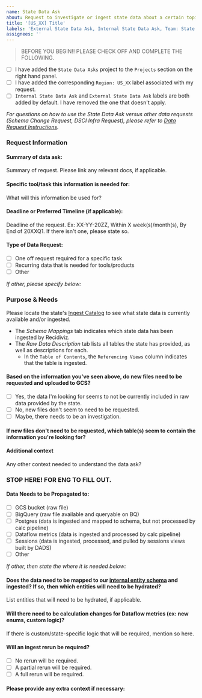 ```yaml
---
name: State Data Ask
about: Request to investigate or ingest state data about a certain topic.
title: '[US_XX] Title'
labels: 'External State Data Ask, Internal State Data Ask, Team: State Pod'
assignees: ''
---
```

> BEFORE YOU BEGIN!! PLEASE CHECK OFF AND COMPLETE THE FOLLOWING.
- [ ] I have added the `State Data Asks` project to the `Projects` section on the right hand panel.
- [ ] I have added the corresponding `Region: US_XX` label associated with my request.
- [ ] `Internal State Data Ask` and `External State Data Ask` labels are both added by default. I have removed the one that doesn't apply.

_For questions on how to use the State Data Ask versus other data requests (Schema Change Request, DSCI Infra Request), please refer to [Data Request Instructions](https://docs.google.com/document/d/1WhBI9Sb5P9dFu8iTpqbca-hjJP31kM-XAQXwc3lQeDU/edit#)._

### Request Information				
#### Summary of data ask:
Summary of request. Please link any relevant docs, if applicable.

#### Specific tool/task this information is needed for:
What will this information be used for?

#### Deadline or Preferred Timeline (if applicable):
Deadline of the request. Ex: XX-YY-20ZZ, Within X week(s)/month(s), By End of 20XXQ1. If there isn't one, please state so.

#### Type of Data Request:
- [ ] One off request required for a specific task
- [ ] Recurring data that is needed for tools/products
- [ ] Other

*If other, please specify below:*

### Purpose & Needs
Please locate the state's [Ingest Catalog](https://app.gitbook.com/@recidiviz/s/recidiviz/) to see what state data is currently available and/or ingested.
- The _Schema Mappings_ tab indicates which state data has been ingested by Recidiviz.
- The _Raw Data Description_ tab lists all tables the state has provided, as well as descriptions for each.
    - In the `Table of Contents`, the `Referencing Views` column indicates that the table is ingested.

#### Based on the information you've seen above, do new files need to be requested and uploaded to GCS?
- [ ] Yes, the data I'm looking for seems to not be currently included in raw data provided by the state.
- [ ] No, new files don't seem to need to be requested.
- [ ] Maybe, there needs to be an investigation.

#### If new files don't need to be requested, which table(s) seem to contain the information you're looking for?

#### Additional context
Any other context needed to understand the data ask?

### STOP HERE! FOR ENG TO FILL OUT.
#### Data Needs to be Propagated to:
- [ ] GCS bucket (raw file)
- [ ] BigQuery (raw file available and queryable on BQ)
- [ ] Postgres (data is ingested and mapped to schema, but not processed by calc pipeline)
- [ ] Dataflow metrics (data is ingested and processed by calc pipeline)
- [ ] Sessions (data is ingested, processed, and pulled by sessions views built by DADS)
- [ ] Other

*If other, then state the where it is needed below:*

#### Does the data need to be mapped to our [internal entity schema](https://app.gitbook.com/o/-MS0FZPVqDyJ1aem018G/s/-MRvK9sMirb5JcYHAkjo-887967055/schema-catalog/entities) and ingested? If so, then which entities will need to be hydrated?
List entities that will need to be hydrated, if applicable.

#### Will there need to be calculation changes for Dataflow metrics (ex: new enums, custom logic)?
If there is custom/state-specific logic that will be required, mention so here.

#### Will an ingest rerun be required?
- [ ] No rerun will be required.
- [ ] A partial rerun will be required.
- [ ] A full rerun will be required.

#### Please provide any extra context if necessary:
